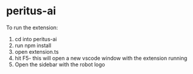 # peritus-ai

To run the extension:

1. cd into peritus-ai
2. run npm install
3. open extension.ts
4. hit F5- this will open a new vscode window with the extension running
5. Open the sidebar with the robot logo

